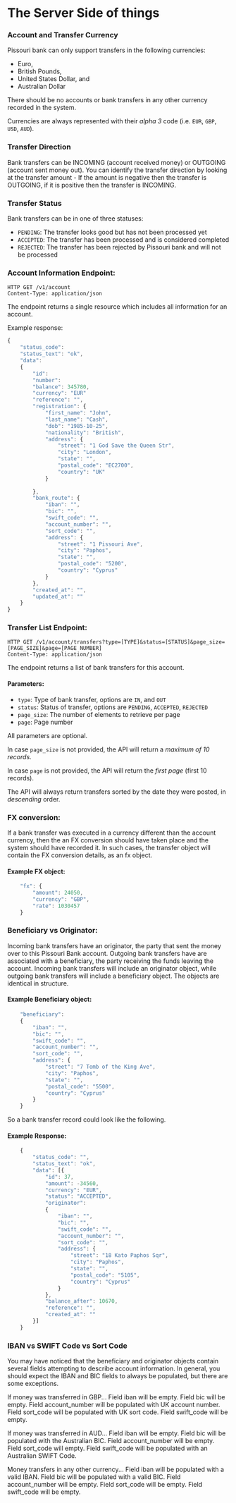 # The Server Side of things

### Account and Transfer Currency

Pissouri bank can only support transfers in the following currencies: 
* Euro, 
* British Pounds, 
* United States Dollar, and 
* Australian Dollar

There should be no accounts or bank transfers in any other currency recorded in the system.

Currencies are always represented with their _alpha 3_ code (i.e. `EUR`, `GBP`, `USD`, `AUD`).

### Transfer Direction

Bank transfers can be INCOMING (account received money) or OUTGOING (account sent money out).
You can identify the transfer direction by looking at the transfer amount - If the amount is negative then the transfer is OUTGOING, if it is positive then the transfer is INCOMING.

### Transfer Status

Bank transfers can be in one of three statuses:

* `PENDING`:  The transfer looks good but has not been processed yet
* `ACCEPTED`: The transfer has been processed and is considered completed
* `REJECTED`: The transfer has been rejected by Pissouri bank and will not be processed

### Account Information Endpoint:

```shell
HTTP GET /v1/account
Content-Type: application/json
```

The endpoint returns a single resource which includes all information for an account.

Example response:
```javascript
{
	"status_code":
	"status_text": "ok",
	"data":
	{
		"id":
		"number":
		"balance": 345780,
		"currency": "EUR"
		"reference": "",
		"registration": {
			"first_name": "John", 
			"last_name": "Cash",
			"dob": "1985-10-25",
			"nationality": "British",
			"address": {
				"street": "1 God Save the Queen Str",
				"city": "London",
				"state": "",
				"postal_code": "EC2700",
				"country": "UK"
			}
		
		},
		"bank_route": {
			"iban": "",
			"bic": "",
			"swift_code": "",
			"account_number": "",
			"sort_code": "",
			"address": {
				"street": "1 Pissouri Ave",
				"city": "Paphos",
				"state": "",
				"postal_code": "5200",
				"country": "Cyprus"
			}
		},
		"created_at": "",
		"updated_at": ""
	}
}
```

### Transfer List Endpoint:

```shell
HTTP GET /v1/account/transfers?type=[TYPE]&status=[STATUS]&page_size=[PAGE_SIZE]&page=[PAGE NUMBER]
Content-Type: application/json
```

The endpoint returns a list of bank transfers for this account.

#### Parameters:
- `type`: Type of bank transfer, options are `IN`, and `OUT`
- `status`: Status of transfer, options are `PENDING`, `ACCEPTED`, `REJECTED`
- `page_size`: The number of elements to retrieve per page
- `page`: Page number
	
All parameters are optional.

In case `page_size` is not provided, the API will return a _maximum of 10 records_.

In case `page` is not provided, the API will return the _first page_ (first 10 records).

The API will always return transfers sorted by the date they were posted, in _descending_ order.

### FX conversion:

If a bank transfer was executed in a currency different than the account currency, then the an FX conversion should have taken place and the system should have recorded it.
In such cases, the transfer object will contain the FX conversion details, as an fx object.

#### Example FX object:
```javascript
	"fx": {
		"amount": 24050,
		"currency": "GBP",
		"rate": 1030457
	}
```
	
### Beneficiary vs Originator:

Incoming bank transfers have an originator, the party that sent the money over to this Pissouri Bank account.
Outgoing bank transfers have are associated with a beneficiary, the party receiving the funds leaving the account.
Incoming bank transfers will include an originator object, while outgoing bank transfers will include a beneficiary object. The objects are identical in structure.

#### Example Beneficiary object:
```javascript
	"beneficiary":
	{
		"iban": "",
		"bic": "",
		"swift_code": "",
		"account_number": "",
		"sort_code": "",
		"address": {
			"street": "7 Tomb of the King Ave",
			"city": "Paphos",
			"state": "",
			"postal_code": "5500",
			"country": "Cyprus"
		}
	}
```

So a bank transfer record could look like the following.
	
#### Example Response:
```javascript
    {
        "status_code": "",
        "status_text": "ok",
        "data": [{
            "id": 37,
            "amount": -34560,
            "currency": "EUR",
            "status": "ACCEPTED",
            "originator":
            {
                "iban": "",
                "bic": "",
                "swift_code": "",
                "account_number": "",
                "sort_code": "",
                "address": {
                    "street": "18 Kato Paphos Sqr",
                    "city": "Paphos",
                    "state": "",
                    "postal_code": "5105",
                    "country": "Cyprus"
                }
            },
            "balance_after": 10670,
            "reference": "",
            "created_at": ""
        }]
    }
```

### IBAN vs SWIFT Code vs Sort Code
You may have noticed that the beneficiary and originator objects contain several fields attempting to describe account information.
In general, you should expect the IBAN and BIC fields to always be populated, but there are some exceptions.

If money was transferred in GBP...
	Field iban will be empty.
	Field bic will be empty.
	Field account_number will be populated with UK account number.
	Field sort_code will be populated with UK sort code.
	Field swift_code will be empty.


If money was transferred in AUD...
	Field iban will be empty.
	Field bic will be populated with the Australian BIC.
	Field account_number will be empty.
	Field sort_code will empty.
	Field swift_code will be populated with an Australian SWIFT Code.
	
Money transfers in any other currency...
	Field iban will be populated with a valid IBAN.
	Field bic will be populated with a valid BIC.
	Field account_number will be empty.
	Field sort_code will be empty.
	Field swift_code will be empty.
	
